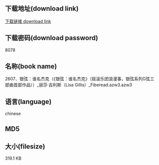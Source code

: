 ## 下载地址(download link)
[下载链接 download link](https://voluble-croquembouche-d321dc.netlify.app/?s=2607%E3%80%81%E9%93%B6%E5%BC%A6%EF%BC%9A%E8%B0%81%E5%90%8D%E6%9D%B0%E5%85%8B%EF%BC%88%E3%80%8A%E9%93%B6%E5%BC%A6%EF%BC%9A%E8%B0%81%E5%90%8D%E6%9D%B0%E5%85%8B%E3%80%8B%EF%BC%88%E6%91%87%E6%BB%9A%E4%B9%90%E5%9B%A2%E6%B5%AA%E6%BC%AB%E4%BA%8B%EF%BC%8C%E9%93%B6%E5%BC%A6%E7%B3%BB%E5%88%97G%E5%BC%A6%E4%B8%89%E9%83%A8%E6%9B%B2%E9%A6%96%E9%83%A8%E4%BD%9C%E5%93%81%EF%BC%89%EF%BC%89_%E4%B8%BD%E8%8E%8E%C2%B7%E5%90%89%E5%88%A9%E6%96%AF%EF%BC%88Lisa+Gillis%EF%BC%89_Fiberead.azw3)

## 下载密码(download password)
8078

## 名称(book name)
2607、银弦：谁名杰克（《银弦：谁名杰克》（摇滚乐团浪漫事，银弦系列G弦三部曲首部作品））_丽莎·吉利斯（Lisa Gillis）_Fiberead.azw3.azw3

## 语言(language)
chinese

## MD5


## 大小(filesize)
319.1 KB

